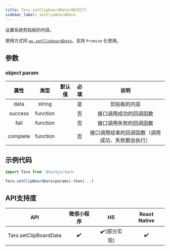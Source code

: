 ```yaml
---
title: Taro.setClipboardData(OBJECT)
sidebar_label: setClipBoardData
---
```


设置系统剪贴板的内容。

使用方式同 [`wx.setClipboardData`](https://developers.weixin.qq.com/miniprogram/dev/api/wx.setClipboardData.html)，支持 `Promise` 化使用。

## 参数

### object param

属性|类型|默认值|必填|说明
:-:|:-:|:-:|:-:|:-:
data|string| |是|剪贴板的内容
success|function| |否|接口调用成功的回调函数
fail|function| |否|接口调用失败的回调函数
complete|function| |否|接口调用结束的回调函数（调用成功、失败都会执行）


## 示例代码

```jsx
import Taro from '@tarojs/taro'

Taro.setClipBoardData(params).then(...)
```



## API支持度


| API | 微信小程序 | H5 | React Native |
| :-: | :-: | :-: | :-: |
| Taro.setClipBoardData | ✔️ | ✔️(部分实现) | ✔️ |

